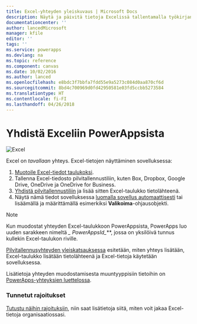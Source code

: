 ```yaml
---
title: Excel-yhteyden yleiskuvaus | Microsoft Docs
description: Näytä ja päivitä tietoja Excelissä tallentamalla työkirjan pilvitallennustiliin ja yhdistämällä sitten sovelluksesi tietoihin.
documentationcenter: ''
author: lancedMicrosoft
manager: kfile
editor: ''
tags: ''
ms.service: powerapps
ms.devlang: na
ms.topic: reference
ms.component: canvas
ms.date: 10/02/2016
ms.author: lanced
ms.openlocfilehash: e8bdc3f7bbfa7fdd55e9a5273c084d0aa870cf6d
ms.sourcegitcommit: 8bd4c700969d0fd42950581e03fd5ccbb5273584
ms.translationtype: HT
ms.contentlocale: fi-FI
ms.lasthandoff: 04/26/2018
---
```

# <a name="connect-to-excel-from-powerapps"></a>Yhdistä Exceliin PowerAppsista
![Excel](./media/connection-excel/excelicon.png)

Excel on *tavallaan* yhteys. Excel-tietojen näyttäminen sovelluksessa:

1. [Muotoile Excel-tiedot taulukoksi](https://support.office.com/article/Create-an-Excel-table-in-a-worksheet-E81AA349-B006-4F8A-9806-5AF9DF0AC664).
2. Tallenna Excel-tiedosto pilvitallennustiliin, kuten Box, Dropbox, Google Drive, OneDrive ja OneDrive for Business.
3. [Yhdistä pilvitallennustiliin](../add-manage-connections.md) ja lisää sitten Excel-taulukko tietolähteenä.
4. Näytä nämä tiedot sovelluksessa [luomalla sovellus automaattisesti](../get-started-create-from-data.md) tai lisäämällä ja määrittämällä esimerkiksi **Valikoima**-ohjausobjekti.

> [!NOTE]
> Kun muodostat yhteyden Excel-taulukkoon PowerAppsista, PowerApps luo uuden sarakkeen nimeltä **\_* PowerAppsId_***, jossa on yksilöivä tunnus kullekin Excel-taulukon riville.

[Pilvitallennusyhteyden yleiskatsauksessa](cloud-storage-blob-connections.md) esitetään, miten yhteys lisätään, Excel-taulukko lisätään tietolähteenä ja Excel-tietoja käytetään sovelluksessa.

Lisätietoja yhteyden muodostamisesta muuntyyppisiin tietoihin on [PowerApps-yhteyksien luettelossa](../connections-list.md).

### <a name="known-limitations"></a>Tunnetut rajoitukset
[Tutustu näihin rajoituksiin](cloud-storage-blob-connections.md#sharing-excel-tables), niin saat lisätietoja siitä, miten voit jakaa Excel-tietoja organisaatiossasi.


